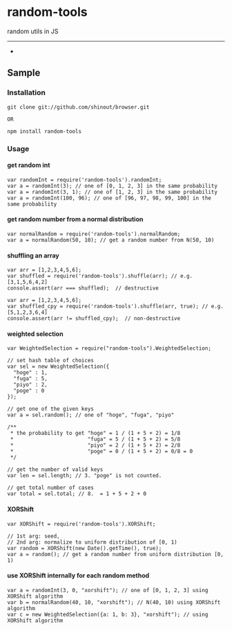 random-tools
==========
random utils in JS

----------------
* [0.0.1]: release

Sample
----------------

### Installation ###
    git clone git://github.com/shinout/browser.git

    OR

    npm install random-tools

### Usage ###
#### get random int ####
    var randomInt = require('random-tools').randomInt;
    var a = randomInt(3); // one of [0, 1, 2, 3] in the same probability
    var a = randomInt(3, 1); // one of [1, 2, 3] in the same probability
    var a = randomInt(100, 96); // one of [96, 97, 98, 99, 100] in the same probability


#### get random number from a normal distribution ####
    var normalRandom = require('random-tools').normalRandom;
    var a = normalRandom(50, 10); // get a random number from N(50, 10)

#### shuffling an array ####

    var arr = [1,2,3,4,5,6];
    var shuffled = require('random-tools').shuffle(arr); // e.g. [3,1,5,6,4,2]
    console.assert(arr === shuffled);  // destructive

    var arr = [1,2,3,4,5,6];
    var shuffled_cpy = require('random-tools').shuffle(arr, true); // e.g. [5,1,2,3,6,4]
    console.assert(arr != shuffled_cpy);  // non-destructive


#### weighted selection ####
    var WeightedSelection = require("random-tools").WeightedSelection;
  
    // set hash table of choices
    var sel = new WeightedSelection({
      "hoge" : 1,
      "fuga" : 5,
      "piyo" : 2,
      "poge" : 0
    });

    // get one of the given keys
    var a = sel.random(); // one of "hoge", "fuga", "piyo"
  
    /**
     * the probability to get "hoge" = 1 / (1 + 5 + 2) = 1/8
     *                        "fuga" = 5 / (1 + 5 + 2) = 5/8
     *                        "piyo" = 2 / (1 + 5 + 2) = 2/8
     *                        "poge" = 0 / (1 + 5 + 2) = 0/8 = 0
     */

    // get the number of valid keys
    var len = sel.length; // 3. "poge" is not counted.
  
    // get total number of cases
    var total = sel.total; // 8.  = 1 + 5 + 2 + 0


#### XORShift ####
    var XORShift = require('random-tools').XORShift;

    // 1st arg: seed, 
    // 2nd arg: normalize to uniform distribution of [0, 1)
    var random = XORShift(new Date().getTime(), true);
    var a = random(); // get a random number from uniform distribution [0, 1)


#### use XORShift internally for each random method ####
    var a = randomInt(3, 0, "xorshift"); // one of [0, 1, 2, 3] using XORShift algorithm
    var b = normalRandom(40, 10, "xorshift"); // N(40, 10) using XORShift algorithm
    var c = new WeightedSelection({a: 1, b: 3}, "xorshift"); // using XORShift algorithm
